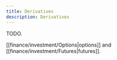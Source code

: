 ```yaml
---
title: Derivatives
description: Derivatives
---
```


TODO.


[[finance/investment/Options|options]] and [[finance/investment/Futures|futures]].
